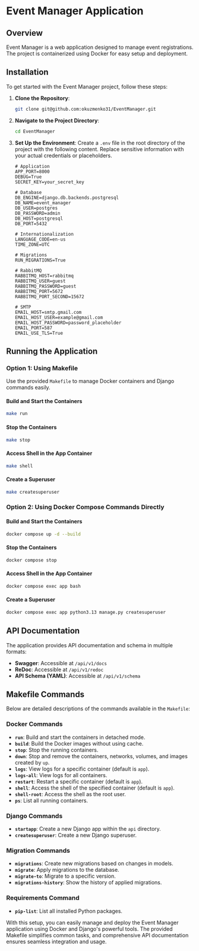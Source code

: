 # Event Manager Application

## Overview

Event Manager is a web application designed to manage event registrations. The project is containerized using Docker for easy setup and deployment.

## Installation

To get started with the Event Manager project, follow these steps:

1. **Clone the Repository**:
   ```bash
   git clone git@github.com:okuzmenko31/EventManager.git
   ```

2. **Navigate to the Project Directory**:
   ```bash
   cd EventManager
   ```

3. **Set Up the Environment**:
   Create a `.env` file in the root directory of the project with the following content. Replace sensitive information with your actual credentials or placeholders.

   ```env
   # Application
   APP_PORT=8000
   DEBUG=True
   SECRET_KEY=your_secret_key

   # Database
   DB_ENGINE=django.db.backends.postgresql
   DB_NAME=event_manager
   DB_USER=postgres
   DB_PASSWORD=admin
   DB_HOST=postgresql
   DB_PORT=5432

   # Internationalization
   LANGUAGE_CODE=en-us
   TIME_ZONE=UTC

   # Migrations
   RUN_MIGRATIONS=True

   # RabbitMQ
   RABBITMQ_HOST=rabbitmq
   RABBITMQ_USER=guest
   RABBITMQ_PASSWORD=guest
   RABBITMQ_PORT=5672
   RABBITMQ_PORT_SECOND=15672

   # SMTP
   EMAIL_HOST=smtp.gmail.com
   EMAIL_HOST_USER=example@gmail.com
   EMAIL_HOST_PASSWORD=password_placeholder
   EMAIL_PORT=587
   EMAIL_USE_TLS=True
   ```

## Running the Application

### Option 1: Using Makefile

Use the provided `Makefile` to manage Docker containers and Django commands easily.

#### Build and Start the Containers

```bash
make run
```

#### Stop the Containers

```bash
make stop
```

#### Access Shell in the App Container

```bash
make shell
```

#### Create a Superuser

```bash
make createsuperuser
```

### Option 2: Using Docker Compose Commands Directly

#### Build and Start the Containers

```bash
docker compose up -d --build
```

#### Stop the Containers

```bash
docker compose stop
```

#### Access Shell in the App Container

```bash
docker compose exec app bash
```

#### Create a Superuser

```bash
docker compose exec app python3.13 manage.py createsuperuser
```

## API Documentation

The application provides API documentation and schema in multiple formats:

- **Swagger**: Accessible at `/api/v1/docs`
- **ReDoc**: Accessible at `/api/v1/redoc`
- **API Schema (YAML)**: Accessible at `/api/v1/schema`

## Makefile Commands

Below are detailed descriptions of the commands available in the `Makefile`:

### Docker Commands

- **`run`**: Build and start the containers in detached mode.
- **`build`**: Build the Docker images without using cache.
- **`stop`**: Stop the running containers.
- **`down`**: Stop and remove the containers, networks, volumes, and images created by `up`.
- **`logs`**: View logs for a specific container (default is `app`).
- **`logs-all`**: View logs for all containers.
- **`restart`**: Restart a specific container (default is `app`).
- **`shell`**: Access the shell of the specified container (default is `app`).
- **`shell-root`**: Access the shell as the root user.
- **`ps`**: List all running containers.

### Django Commands

- **`startapp`**: Create a new Django app within the `api` directory.
- **`createsuperuser`**: Create a new Django superuser.

### Migration Commands

- **`migrations`**: Create new migrations based on changes in models.
- **`migrate`**: Apply migrations to the database.
- **`migrate-to`**: Migrate to a specific version.
- **`migrations-history`**: Show the history of applied migrations.

### Requirements Command

- **`pip-list`**: List all installed Python packages.

With this setup, you can easily manage and deploy the Event Manager application using Docker and Django's powerful tools. The provided Makefile simplifies common tasks, and comprehensive API documentation ensures seamless integration and usage.